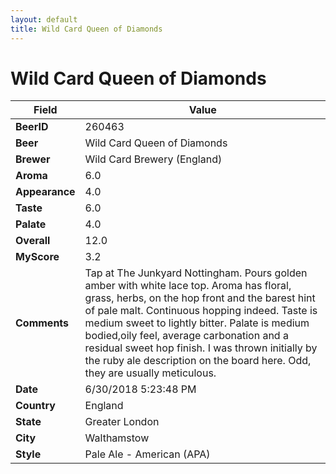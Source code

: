 ```yaml
---
layout: default
title: Wild Card Queen of Diamonds
---
```


# Wild Card Queen of Diamonds

| Field         | Value     |
|---------------|-----------|
| **BeerID** | 260463 |
| **Beer** | Wild Card Queen of Diamonds |
| **Brewer** | Wild Card Brewery (England) |
| **Aroma** | 6.0 |
| **Appearance** | 4.0 |
| **Taste** | 6.0 |
| **Palate** | 4.0 |
| **Overall** | 12.0 |
| **MyScore** | 3.2 |
| **Comments** | Tap at The Junkyard Nottingham. Pours golden amber with white lace top. Aroma has floral, grass, herbs, on the hop front and the barest hint of pale malt. Continuous hopping indeed. Taste is medium sweet to lightly bitter. Palate is medium bodied,oily feel, average carbonation and a residual sweet hop finish. I was thrown initially by the ruby ale description on the board here. Odd, they are usually meticulous. |
| **Date** | 6/30/2018 5:23:48 PM |
| **Country** | England |
| **State** | Greater London |
| **City** | Walthamstow |
| **Style** | Pale Ale - American (APA) |
